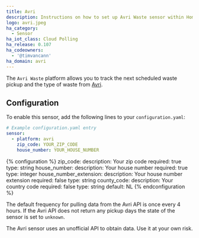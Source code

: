 ```yaml
---
title: Avri
description: Instructions on how to set up Avri Waste sensor within Home Assistant.
logo: avri.jpeg
ha_category:
  - Sensor
ha_iot_class: Cloud Polling
ha_release: 0.107
ha_codeowners:
  - '@timvancann'
ha_domain: avri
---
```


The `Avri Waste` platform allows you to track the next scheduled waste pickup and the type of waste from [Avri](https://www.avri.nl/).

## Configuration

To enable this sensor, add the following lines to your `configuration.yaml`:

```yaml
# Example configuration.yaml entry
sensor:
  - platform: avri
    zip_code: YOUR_ZIP_CODE
    house_number: YOUR_HOUSE_NUMBER
```

{% configuration %}
zip_code:
  description: Your zip code
  required: true
  type: string
house_number:
  description: Your house number
  required: true
  type: integer
house_number_extension:
  description: Your house number extension
  required: false
  type: string
county_code:
  description: Your country code
  required: false
  type: string
  default: NL
{% endconfiguration %}

The default frequency for pulling data from the Avri API is once every 4 hours. If the Avri API does not return any pickup days the state of the sensor is set to `unknown`.

<p class='note warning'>
The Avri sensor uses an unofficial API to obtain data. Use it at your own risk.
</p>
